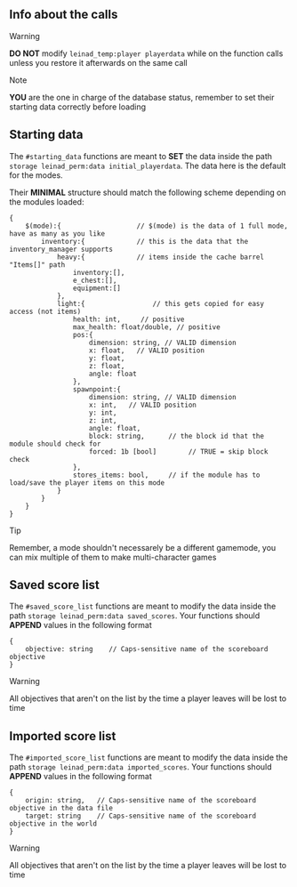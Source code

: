 ## Info about the calls

> [!WARNING]
> **DO NOT** modify `leinad_temp:player playerdata` 
> while on the function calls unless you restore it afterwards on the same call

> [!NOTE]
> **YOU** are the one in charge of the database status,
> remember to set their starting data correctly before loading

##  Starting data
The `#starting_data` functions are meant to **SET** the data inside the path `storage leinad_perm:data initial_playerdata`. The data here is the default for the modes.

Their **MINIMAL** structure should match the following scheme depending on the modules loaded:
```
{
    $(mode):{                   // $(mode) is the data of 1 full mode, have as many as you like
        inventory:{             // this is the data that the inventory_manager supports 
            heavy:{             // items inside the cache barrel "Items[]" path
                inventory:[],
                e_chest:[],
                equipment:[]
            },
            light:{                 // this gets copied for easy access (not items)
                health: int,     // positive
                max_health: float/double, // positive
                pos:{
                    dimension: string, // VALID dimension
                    x: float,   // VALID position
                    y: float,
                    z: float,
                    angle: float
                },
                spawnpoint:{
                    dimension: string, // VALID dimension
                    x: int,   // VALID position
                    y: int,
                    z: int,
                    angle: float,
                    block: string,      // the block id that the module should check for
                    forced: 1b [bool]        // TRUE = skip block check
                },
                stores_items: bool,     // if the module has to load/save the player items on this mode
            }
        }
    }
}
```

> [!TIP]
> Remember, a mode shouldn't necessarely be a different gamemode, you can mix multiple of them to make multi-character games

##  Saved score list
The `#saved_score_list` functions are meant to modify the data inside the path `storage leinad_perm:data saved_scores`. Your functions should **APPEND** values in the following format

```
{
    objective: string    // Caps-sensitive name of the scoreboard objective
}
```

> [!WARNING]
> All objectives that aren't on the list by the time a player leaves will be lost to time

##  Imported score list
The `#imported_score_list` functions are meant to modify the data inside the path `storage leinad_perm:data imported_scores`. Your functions should **APPEND** values in the following format

```
{
    origin: string,   // Caps-sensitive name of the scoreboard objective in the data file
    target: string    // Caps-sensitive name of the scoreboard objective in the world
}
```

> [!WARNING]
> All objectives that aren't on the list by the time a player leaves will be lost to time